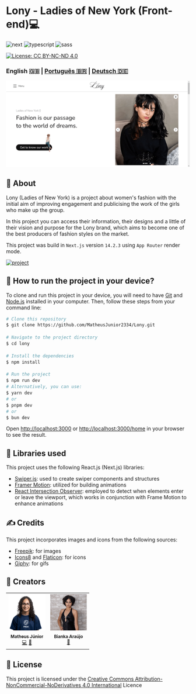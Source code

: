 [NEXT__BADGE]: https://img.shields.io/badge/next.js-000000?style=for-the-badge&logo=nextdotjs&logoColor=white
[TYPESCRIPT__BADGE]: https://img.shields.io/badge/typescript-000000?style=for-the-badge&logo=typescript
[SASS__BADGE]: https://img.shields.io/badge/sass-000000?style=for-the-badge&logo=sass
[PROJECT__BADGE]: https://img.shields.io/badge/📱Visit_this_project-000?style=for-the-badge&logo=project
[PROJECT__URL]: https://lony-pink.vercel.app/

# Lony - Ladies of New York (Front-end)💻

![next][NEXT__BADGE]
![typescript][TYPESCRIPT__BADGE]
![sass][SASS__BADGE]

[![License: CC BY-NC-ND 4.0](https://img.shields.io/badge/License-CC%20BY--NC--ND%204.0-lightgrey.svg)](https://creativecommons.org/licenses/by-nc-nd/4.0/)

### English 🇬🇧 | [Português 🇧🇷](README_pt-br.md) | [Deutsch 🇩🇪](README_de.md)

[<img src="./public/LonyPageImage_en.png" alt="Lony website" width="800px" />](./public/LonyPageImage_en.png)

## 📌 About

Lony (Ladies of New York) is a project about women's fashion with the initial aim of improving engagement and publicising the work of the girls who make up the group.

In this project you can access their information, their designs and a little of their vision and purpose for the Lony brand, which aims to become one of the best producers of fashion styles on the market.

This project was build in `Next.js` version `14.2.3` using `App Router` render mode.

[![project][PROJECT__BADGE]][PROJECT__URL]

## 🤔 How to run the project in your device?

To clone and run this project in your device, you will need to have [Git](https://git-scm.com/) and [Node.js](https://nodejs.org/en/download/package-manager) installed in your computer. Then, follow these steps from your command line:

```bash
# Clone this repository
$ git clone https://github.com/MatheusJunior2334/Lony.git

# Navigate to the project directory
$ cd lony

# Install the dependencies
$ npm install

# Run the project
$ npm run dev
# Alternatively, you can use:
$ yarn dev
# or
$ pnpm dev
# or
$ bun dev
```

Open [http://localhost:3000](http://localhost:3000) or [http://localhost:3000/home](http://localhost:3000/home) in your browser to see the result.

## 📖 Libraries used

This project uses the following React.js (Next.js) libraries:

- [Swiper.js](https://swiperjs.com/): used to create swiper components and structures
- [Framer Motion](https://www.framer.com/motion/introduction/): utilized for building animations
- [React Intersection Observer](https://www.npmjs.com/package/react-intersection-observer): employed to detect when elements enter or leave the viewport, which works in conjunction with Frame Motion to enhance animations

## ✍ Credits

This project incorporates images and icons from the following sources:

- [Freepik](https://br.freepik.com/): for images
- [Icons8](https://icons8.com/) and [Flaticon](https://www.flaticon.com/): for icons
- [Giphy](https://giphy.com/): for gifs

## 🎨 Creators

<table>
  <tr>
    <td align="center">
      <a href="https://www.linkedin.com/in/matheus-júnior">
        <img src="./public/assets/images/MatheusJuniorImage.png" width="100px" alt="Matheus Júnior picture"/><br>
        <sub>
          <b>Matheus Júnior</b>
          <br />
          <a href="#" title="Code">💻</a>
          <a href="#" title="Design">🎨</a>
        </sub>
      </a>
    </td>
    <td align="center" valign="top">
      <a href="https://www.linkedin.com/in/biankasaraujo/">
        <img src="./public/assets/images/BiankaImage.png" width="100px" alt="Bianka Araújo picture"/><br>
        <sub>
          <b>Bianka Araújo</b>
          <br />
          <a href="#" title="Design">🎨</a>
        </sub>
      </a>
    </td>
  </tr>
</table>

## 📝 License

This project is licensed under the [Creative Commons Attribution-NonCommercial-NoDerivatives 4.0 International](https://creativecommons.org/licenses/by-nc-nd/4.0/) Licence